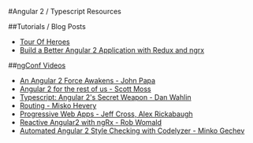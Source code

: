 #Angular 2 / Typescript Resources

##Tutorials / Blog Posts
- [Tour Of Heroes][tourOfHeros]
- [Build a Better Angular 2 Application with Redux and ngrx][ngRedux]

##[ngConf Videos][ngConf]
- [An Angular 2 Force Awakens - John Papa][ngForce]
- [Angular 2 for the rest of us - Scott Moss][SecretWeapon]
- [Typescript: Angular 2's Secret Weapon - Dan Wahlin][SecretWeapon]
- [Routing - Misko Hevery][Routing]
- [Progressive Web Apps - Jeff Cross, Alex Rickabaugh][Progressive]
- [Reactive Angular2 with ngRx - Rob Womald][ngRx]
- [Automated Angular 2 Style Checking with Codelyzer - Minko Gechev][ng2Style]
  


[ngForce]: https://youtu.be/WAPQF_GA7Qg?list=PLM4Zie542aeBrt9agADCiEMt-Hy7f1vAJ 
[ngRestOfUs]: https://www.youtube.com/watch?v=GE5gZX6V6Zs
[SecretWeapon]: https://youtu.be/e3djIqAGqZo 
[Routing]:https://youtu.be/d8yAdeshpcw?list=PLM4Zie542aeBrt9agADCiEMt-Hy7f1vAJ
[Progressive]:https://youtu.be/wLWVASD0dvU 
[ngRx]: https://youtu.be/mhA7zZ23Odw 
[ngConf]: https://www.youtube.com/user/ngconfvideos 
[ng2Style]: https://youtu.be/bci-Z6nURgE
[tourOfHeros]: https://angular.io/docs/ts/latest/tutorial/index.html 
[ngRedux]: http://onehungrymind.com/build-better-angular-2-application-redux-ngrx/